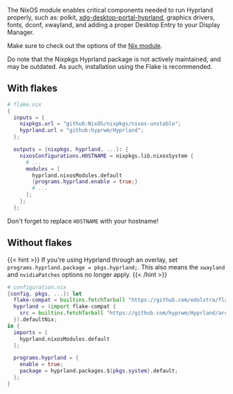 The NixOS module enables critical components needed to run Hyprland properly,
such as: polkit,
[xdg-desktop-portal-hyprland](https://github.com/hyprwm/xdg-desktop-portal-hyprland),
graphics drivers, fonts, dconf, xwayland, and adding a proper Desktop Entry to
your Display Manager.

Make sure to check out the options of the
[Nix module](https://github.com/hyprwm/Hyprland/blob/main/nix/module.nix).

Do note that the Nixpkgs Hyprland package is not actively maintained, and may be outdated.
As such, installation using the Flake is recommended.

## With flakes

```nix
# flake.nix
{
  inputs = {
    nixpkgs.url = "github:NixOS/nixpkgs/nixos-unstable";
    hyprland.url = "github:hyprwm/Hyprland";
  };

  outputs = {nixpkgs, hyprland, ...}: {
    nixosConfigurations.HOSTNAME = nixpkgs.lib.nixosSystem {
      # ...
      modules = [
        hyprland.nixosModules.default
        {programs.hyprland.enable = true;}
        # ...
      ];
    };
  };
```

Don't forget to replace `HOSTNAME` with your hostname!

## Without flakes

{{< hint >}}
If you're using Hyprland through an overlay, set
`programs.hyprland.package = pkgs.hyprland;`. This also means the `xwayland`
and `nvidiaPatches` options no longer apply.
{{< /hint >}}

```nix
# configuration.nix
{config, pkgs, ...}: let
  flake-compat = builtins.fetchTarball "https://github.com/edolstra/flake-compat/archive/master.tar.gz";
  hyprland = (import flake-compat {
    src = builtins.fetchTarball "https://github.com/hyprwm/Hyprland/archive/master.tar.gz";
  }).defaultNix;
in {
  imports = [
    hyprland.nixosModules.default
  ];

  programs.hyprland = {
    enable = true;
    package = hyprland.packages.${pkgs.system}.default;
  };
}
```

